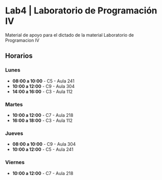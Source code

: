 # Lab4 | Laboratorio de Programación IV

Material de apoyo para el dictado de la material Laboratorio de Programacion IV 

## Horarios

### Lunes
- **08:00 a 10:00** - C5 - Aula 241
- **10:00 a 12:00** - C9 - Aula 304
- **14:00 a 16:00** - C3 - Aula 112

### Martes
- **10:00 a 12:00** - C7 - Aula 218
- **16:00 a 18:00** - C3 - Aula 112

### Jueves
- **08:00 a 10:00** - C9 - Aula 304
- **10:00 a 12:00** - C5 - Aula 241

### Viernes
- **10:00 a 12:00** - C7 - Aula 218
